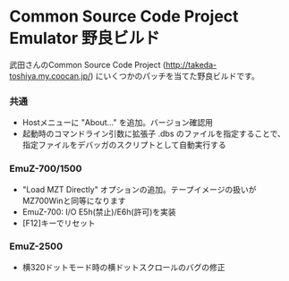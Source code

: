 # Common Source Code Project Emulator 野良ビルド
武田さんのCommon Source Code Project (http://takeda-toshiya.my.coocan.jp/) にいくつかのパッチを当てた野良ビルドです。

### 共通
- Hostメニューに "About..." を追加。バージョン確認用
- 起動時のコマンドライン引数に拡張子 .dbs のファイルを指定することで、指定ファイルをデバッガのスクリプトとして自動実行する

### EmuZ-700/1500
- "Load MZT Directly" オプションの追加。テープイメージの扱いがMZ700Winと同等になります
- EmuZ-700: I/O E5h(禁止)/E6h(許可)を実装
- [F12]キーでリセット

### EmuZ-2500
- 横320ドットモード時の横ドットスクロールのバグの修正
